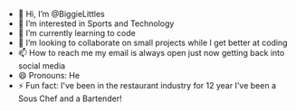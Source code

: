 - 👋 Hi, I’m @BiggieLittles
- 👀 I’m interested in Sports and Technology
- 🌱 I’m currently learning to code
- 💞️ I’m looking to collaborate on small projects while I get better at coding
- 📫 How to reach me my email is always open just now getting back into social media
- 😄 Pronouns: He
- ⚡ Fun fact: I've been in the restaurant industry for 12 year I've been a Sous Chef and a Bartender!

<!---
BiggieLittles/BiggieLittles is a ✨ special ✨ repository because its `README.md` (this file) appears on your GitHub profile.
You can click the Preview link to take a look at your changes.
--->
